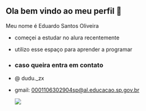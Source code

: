 ## Ola bem vindo ao meu perfil 🫶

Meu nome é Eduardo Santos Oliveira

- começei a estudar no alura recentemente

- utilizo esse espaço para aprender a programar

- ### caso queira entra em contato
- @ dudu._zx

- gmail: 0001106302904sp@al.educacao.sp.gov.br

  ![](https://media.tenor.com/V6y0G_YfqBgAAAAM/goofy-dog-smiling-goofy.gif)
